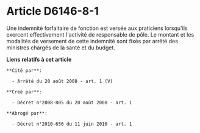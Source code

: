 # Article D6146-8-1

Une indemnité forfaitaire de fonction est versée aux praticiens lorsqu'ils exercent effectivement l'activité de responsable
de pôle. Le montant et les modalités de versement de cette indemnité sont fixés par arrêté des ministres chargés de la santé
et du budget.

**Liens relatifs à cet article**

	**Cité par**:

	  - Arrêté du 20 août 2008 - art. 1 (V)

	**Créé par**:

	  - Décret n°2008-805 du 20 août 2008 - art. 1

	**Abrogé par**:

	  - Décret n°2010-656 du 11 juin 2010 - art. 1

